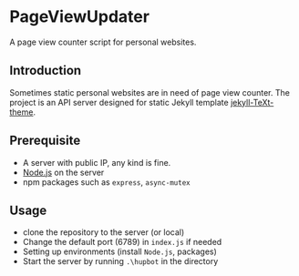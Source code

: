 # PageViewUpdater
A page view counter script for personal websites.

## Introduction
Sometimes static personal websites are in need of page view counter. The project is an API server designed for static Jekyll template [jekyll-TeXt-theme](https://github.com/kitian616/jekyll-TeXt-theme/tree/9e6bc41f19a6cb0f6a27ab68f4f5dfe4e954b13e).

## Prerequisite
- A server with public IP, any kind is fine.
- [Node.js](https://nodejs.org/en/) on the server
- npm packages such as `express`, `async-mutex`

## Usage
- clone the repository to the server (or local)
- Change the default port (6789) in `index.js` if needed
- Setting up environments (install `Node.js`, packages)
- Start the server by running `.\hupbot` in the directory


